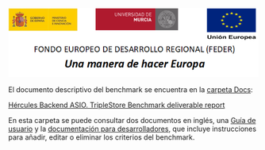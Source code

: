 ![](.//media/CabeceraDocumentosMD.png)

El documento descriptivo del benchmark se encuentra en la [carpeta Docs](https://github.com/HerculesCRUE/GnossDeustoBackend/tree/master/Docs):

[Hércules Backend ASIO. TripleStore Benchmark deliverable report](https://github.com/HerculesCRUE/GnossDeustoBackend/blob/master/Docs/20200325%20Hercules%20TripleStore%20Benchmark%20deliverable%20report.md)

En esta carpeta se puede consultar dos documentos en inglés, una [Guía de usuario](https://github.com/HerculesCRUE/GnossDeustoBackend/blob/master/Benchmark/Docs/UserGuide.md) y la 
[documentación para desarrolladores](https://github.com/HerculesCRUE/GnossDeustoBackend/blob/master/Benchmark/Docs/Developer%20Documentation.md), que incluye instrucciones para añadir,
editar o eliminar los criterios del benchmark.
